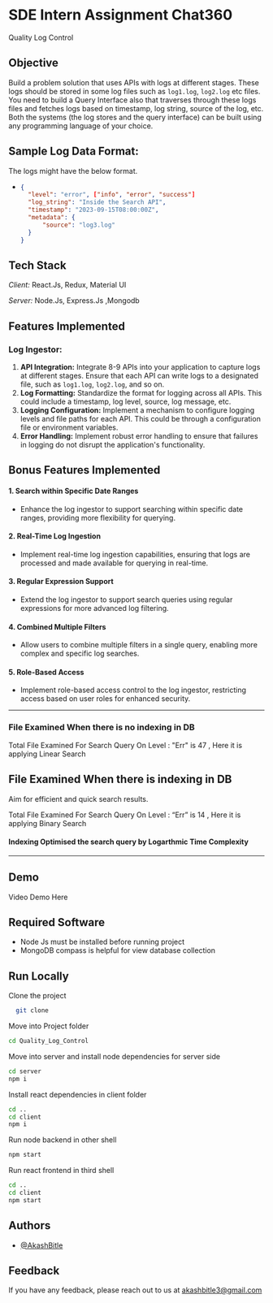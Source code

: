 # SDE Intern Assignment Chat360
Quality Log Control

## Objective

Build a problem solution that uses APIs with logs at different stages. These logs should be stored in some log files such as `log1.log`, `log2.log` etc files. 
You need to build a Query Interface also that traverses through these logs files and fetches logs based on timestamp, log string, source of the log, etc.
Both the systems (the log stores and the query interface) can be built using any programming language of your choice.

## Sample Log Data Format:

The logs might have the below format.

-
  ```json
  {
	"level": "error", ["info", "error", "success"]
	"log_string": "Inside the Search API",
	"timestamp": "2023-09-15T08:00:00Z",    
    "metadata": {
        "source": "log3.log"
    }
  }


## Tech Stack

*Client:* React.Js, Redux, Material UI

*Server:* Node.Js, Express.Js ,Mongodb

## Features Implemented

### Log Ingestor:

1. **API Integration:** Integrate 8-9 APIs into your application to capture logs at different stages. Ensure that each API can write logs to a designated file, such as `log1.log`, `log2.log`, and so on.
2. **Log Formatting:** Standardize the format for logging across all APIs. This could include a timestamp, log level, source, log message, etc.
3. **Logging Configuration:** Implement a mechanism to configure logging levels and file paths for each API. This could be through a configuration file or environment variables.
4. **Error Handling:** Implement robust error handling to ensure that failures in logging do not disrupt the application's functionality.

## Bonus Features Implemented

#### 1. Search within Specific Date Ranges

- Enhance the log ingestor to support searching within specific date ranges, providing more flexibility for querying.

#### 2. Real-Time Log Ingestion

- Implement real-time log ingestion capabilities, ensuring that logs are processed and made available for querying in real-time.

#### 3. Regular Expression Support

- Extend the log ingestor to support search queries using regular expressions for more advanced log filtering.

#### 4. Combined Multiple Filters

- Allow users to combine multiple filters in a single query, enabling more complex and specific log searches.

#### 5. Role-Based Access

- Implement role-based access control to the log ingestor, restricting access based on user roles for enhanced security.

---

### File Examined When there is no indexing in DB

Total File Examined For Search Query On Level : "Err" is 47 , Here it is applying Linear Search

## File Examined When there is indexing in DB
Aim for efficient and quick search results.

Total File Examined For Search Query On Level : “Err” is 14 , Here it is applying Binary Search

#### Indexing Optimised the search query by Logarthmic Time Complexity

---

## Demo

Video Demo Here

## Required Software

- Node Js must be installed before running project
- MongoDB compass is helpful for view database collection

## Run Locally

Clone the project

```bash
  git clone 
```

Move into Project folder

```bash
cd Quality_Log_Control
```

Move into server and install node dependencies for server side

```bash
cd server
npm i
```

Install react dependencies in client folder

```bash
cd ..
cd client
npm i
```

Run node backend in other shell

```bash
npm start
```

Run react frontend in third shell

```bash
cd ..
cd client
npm start
```

## Authors

- [@AkashBitle]()

## Feedback

If you have any feedback, please reach out to us at akashbitle3@gmail.com
